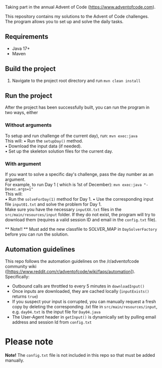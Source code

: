 Taking part in the annual Advent of Code (https://www.adventofcode.com).

This repository contains my solutions to the Advent of Code challenges. 
The program allows you to set up and solve the daily tasks. 

## Requirements 
- Java 17+
- Maven

## Build the project
1. Navigate to the project root directory and run `mvn clean install`

## Run the project
After the project has been successfully built, you can run the program in two ways, either

### Without arguments  
To setup and run challenge of the current day), run: `mvn exec:java`  
This will:
    • Run the `setupDay()` method.  
    • Download the input data (if needed).  
    • Set up the skeleton solution files for the current day.  

### With argument  
If you want to solve a specific day's challenge, pass the day number as an argument.  
For example, to run Day 1 ( which is 1st of December): `mvn exec:java "-Dexec.args=1"`  
This will:  
    • Run the `solveForDay(1)` method for Day 1.
    • Use the corresponding input file `input01.txt` and solve the problem for Day 1.  
Make sure you have the necessary `inputXX.txt` files in the `src/main/resources/input` folder. If they do not exist, the program will try to download them (requires a valid session ID and email in the `config.txt` file).  

** Note!! ** Must add the new classfile to SOLVER_MAP in `DaySolverFactory` before you can run the solution.

## Automation guidelines
This repo follows the automation guidelines on the /r/adventofcode community wiki ([https://www.reddit.com/r/adventofcode/wiki/faqs/automation]). Specifically:
- Outbound calls are throttled to every 5 minutes in `downloadInput()`
- Once inputs are downloaded, they are cached locally (`inputExists()` returns `true`)
- If you suspect your input is corrupted, you can manually request a fresh copy by deleting the corresponding .txt file in `src/main/resources/input`, e.g. `day04.txt` is the input file for `Day04.java`
- The User-Agent header in `getInput()` is dynamically set by pulling email address and session Id from `config.txt`

# Please note
**Note!** The `config.txt` file is not included in this repo so that must be added manually.
